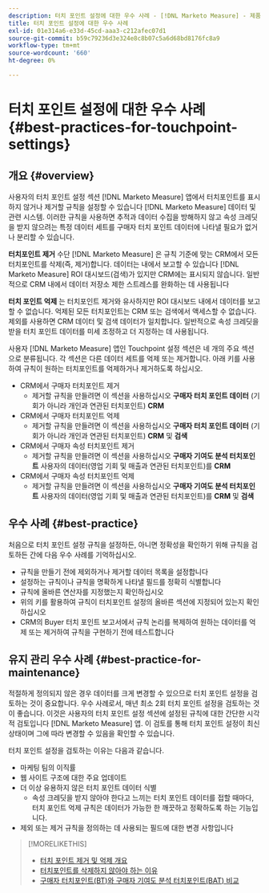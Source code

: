 ```yaml
---
description: 터치 포인트 설정에 대한 우수 사례 - [!DNL Marketo Measure] - 제품 설명서
title: 터치 포인트 설정에 대한 우수 사례
exl-id: 01e314a6-e33d-45cd-aaa3-c212afec07d1
source-git-commit: b59c79236d3e324e8c8b07c5a6d68bd8176fc8a9
workflow-type: tm+mt
source-wordcount: '660'
ht-degree: 0%

---
```


# 터치 포인트 설정에 대한 우수 사례 {#best-practices-for-touchpoint-settings}

## 개요 {#overview}

사용자의 터치 포인트 설정 섹션 [!DNL Marketo Measure] 앱에서 터치포인트를 표시하지 않거나 제거할 규칙을 설정할 수 있습니다 [!DNL Marketo Measure] 데이터 및 관련 시스템. 이러한 규칙을 사용하면 추적과 데이터 수집을 방해하지 않고 속성 크레딧을 받지 않으려는 특정 데이터 세트를 구매자 터치 포인트 데이터에 나타낼 필요가 없거나 분리할 수 있습니다.

**터치포인트 제거** 수단 [!DNL Marketo Measure] 은 규칙 기준에 맞는 CRM에서 모든 터치포인트를 삭제(즉, 제거)합니다. 데이터는 내에서 보고할 수 있습니다 [!DNL Marketo Measure] ROI 대시보드(검색)가 있지만 CRM에는 표시되지 않습니다. 일반적으로 CRM 내에서 데이터 저장소 제한 스트레스를 완화하는 데 사용됩니다

**터치 포인트 억제** 는 터치포인트 제거와 유사하지만 ROI 대시보드 내에서 데이터를 보고할 수 없습니다. 억제된 모든 터치포인트는 CRM 또는 검색에서 액세스할 수 없습니다. 제외를 사용하면 CRM 데이터 및 검색 데이터가 일치합니다. 일반적으로 속성 크레딧을 받을 터치 포인트 데이터를 미세 조정하고 더 지정하는 데 사용됩니다.

사용자 [!DNL Marketo Measure] 앱인 Touchpoint 설정 섹션은 네 개의 주요 섹션으로 분류됩니다. 각 섹션은 다른 데이터 세트를 억제 또는 제거합니다. 아래 키를 사용하여 규칙이 원하는 터치포인트를 억제하거나 제거하도록 하십시오.

* CRM에서 구매자 터치포인트 제거
   * 제거할 규칙을 만들려면 이 섹션을 사용하십시오 **구매자 터치 포인트 데이터** (기회가 아니라 개인과 연관된 터치포인트) **CRM**
* CRM에서 구매자 터치포인트 억제
   * 제거할 규칙을 만들려면 이 섹션을 사용하십시오 **구매자 터치 포인트 데이터** (기회가 아니라 개인과 연관된 터치포인트) **CRM** 및 **검색**
* CRM에서 구매자 속성 터치포인트 제거
   * 제거할 규칙을 만들려면 이 섹션을 사용하십시오 **구매자 기여도 분석 터치포인트** 사용자의 데이터(영업 기회 및 매출과 연관된 터치포인트)를 **CRM**
* CRM에서 구매자 속성 터치포인트 억제
   * 제거할 규칙을 만들려면 이 섹션을 사용하십시오 **구매자 기여도 분석 터치포인트** 사용자의 데이터(영업 기회 및 매출과 연관된 터치포인트)를 **CRM** 및 **검색**

## 우수 사례 {#best-practice}

처음으로 터치 포인트 설정 규칙을 설정하든, 아니면 정확성을 확인하기 위해 규칙을 검토하든 간에 다음 우수 사례를 기억하십시오.

* 규칙을 만들기 전에 제외하거나 제거할 데이터 목록을 설정합니다
* 설정하는 규칙이나 규칙을 명확하게 나타낼 필드를 정확히 식별합니다
* 규칙에 올바른 연산자를 지정했는지 확인하십시오
* 위의 키를 활용하여 규칙이 터치포인트 설정의 올바른 섹션에 지정되어 있는지 확인하십시오
* CRM의 Buyer 터치 포인트 보고서에서 규칙 논리를 복제하여 원하는 데이터를 억제 또는 제거하여 규칙을 구현하기 전에 테스트합니다

## 유지 관리 우수 사례 {#best-practice-for-maintenance}

적절하게 정의되지 않은 경우 데이터를 크게 변경할 수 있으므로 터치 포인트 설정을 검토하는 것이 중요합니다. 우수 사례로서, 매년 최소 2회 터치 포인트 설정을 검토하는 것이 좋습니다. 이것은 사용자의 터치 포인트 설정 섹션에 설정된 규칙에 대한 간단한 시각적 검토입니다 [!DNL Marketo Measure] 앱. 이 검토를 통해 터치 포인트 설정이 최신 상태이며 그에 따라 변경할 수 있음을 확인할 수 있습니다.

터치 포인트 설정을 검토하는 이유는 다음과 같습니다.

* 마케팅 팀의 이직률
* 웹 사이트 구조에 대한 주요 업데이트
* 더 이상 유용하지 않은 터치 포인트 데이터 식별
   * 속성 크레딧을 받지 않아야 한다고 느끼는 터치 포인트 데이터를 접할 때마다, 터치 포인트 억제 규칙은 데이터가 가능한 한 깨끗하고 정확하도록 하는 기능입니다.
* 제외 또는 제거 규칙을 정의하는 데 사용되는 필드에 대한 변경 사항입니다

>[!MORELIKETHIS]
>
>* [터치 포인트 제거 및 억제 개요](/help/advanced-marketo-measure-features/touchpoint-settings/touchpoint-removal-and-touchpoint-suppression.md)
>* [터치포인트를 삭제하지 않아야 하는 이유](/help/advanced-marketo-measure-features/touchpoint-settings/why-you-should-never-delete-touchpoints.md)
>* [구매자 터치포인트(BT)와 구매자 기여도 분석 터치포인트(BAT) 비교](/help/configuration-and-setup/getting-started-with-marketo-measure/difference-between-buyer-touchpoints-and-buyer-attribution-touchpoints.md)


